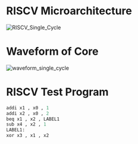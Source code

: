 # RISCV Microarchitecture
![RISCV_Single_Cycle](https://github.com/Mujtabadar537/RISCV_Single_Cycle_Core/assets/111755551/9d4cb413-b544-4bff-8718-cee9c2dcbe25)

# Waveform of Core
![waveform_single_cycle](https://github.com/Mujtabadar537/RISCV_Single_Cycle_Core/assets/111755551/10e13ce0-6f72-4c44-92f3-527d4f6b717e)

# RISCV Test Program
```python
addi x1 , x0 , 1
addi x2 , x0 , 2
beq x1 , x2 , LABEL1
sub x4 , x2 , 1
LABEL1:
xor x3 , x1 , x2
```



